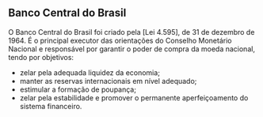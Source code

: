 Banco Central do Brasil
---

O Banco Central do Brasil foi criado pela [Lei 4.595], de 31 de dezembro de 1964. É o principal executor das orientações do Conselho Monetário Nacional e responsável por garantir o poder de compra da moeda nacional, tendo por objetivos:

* zelar pela adequada liquidez da economia;
* manter as reservas internacionais em nível adequado;
* estimular a formação de poupança;
* zelar pela estabilidade e promover o permanente aperfeiçoamento do sistema financeiro.
